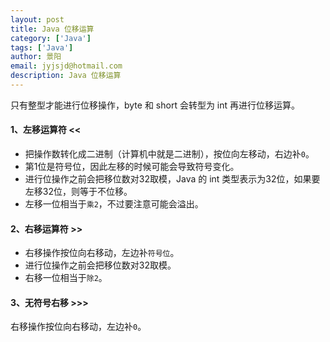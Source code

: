 ```yaml
---
layout: post
title: Java 位移运算
category: ['Java']
tags: ['Java']
author: 景阳
email: jyjsjd@hotmail.com
description: Java 位移运算
---
```


只有整型才能进行位移操作，byte 和 short 会转型为 int 再进行位移运算。

#### 1、左移运算符 <<
* 把操作数转化成二进制（计算机中就是二进制），按位向左移动，右边补`0`。
* 第1位是符号位，因此左移的时候可能会导致符号变化。
* 进行位操作之前会把移位数对32取模，Java 的 int 类型表示为32位，如果要左移32位，则等于不位移。
* 左移一位相当于`乘2`，不过要注意可能会溢出。

#### 2、右移运算符 >>
* 右移操作按位向右移动，左边补`符号位`。
* 进行位操作之前会把移位数对32取模。
* 右移一位相当于`除2`。


#### 3、无符号右移 >>>
右移操作按位向右移动，左边补`0`。
